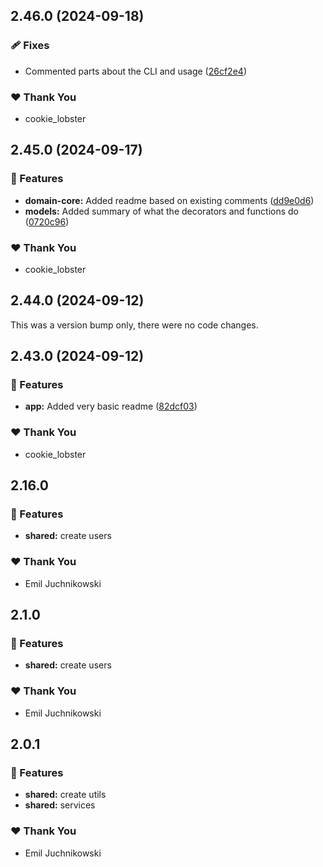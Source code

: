 ## 2.46.0 (2024-09-18)

### 🩹 Fixes

- Commented parts about the CLI and usage ([26cf2e4](https://github.com/emiljuchnikowski/smartsoft001/commit/26cf2e4))

### ❤️  Thank You

- cookie_lobster

## 2.45.0 (2024-09-17)

### 🚀 Features

- **domain-core:** Added readme based on existing comments ([dd9e0d6](https://github.com/emiljuchnikowski/smartsoft001/commit/dd9e0d6))
- **models:** Added summary of what the decorators and functions do ([0720c96](https://github.com/emiljuchnikowski/smartsoft001/commit/0720c96))

### ❤️  Thank You

- cookie_lobster

## 2.44.0 (2024-09-12)

This was a version bump only, there were no code changes.

## 2.43.0 (2024-09-12)

### 🚀 Features

- **app:** Added very basic readme ([82dcf03](https://github.com/emiljuchnikowski/smartsoft001/commit/82dcf03))

### ❤️  Thank You

- cookie_lobster

## 2.16.0


### 🚀 Features

- **shared:** create users

### ❤️  Thank You

- Emil Juchnikowski

## 2.1.0


### 🚀 Features

- **shared:** create users

### ❤️  Thank You

- Emil Juchnikowski

## 2.0.1


### 🚀 Features

- **shared:** create utils
- **shared:** services

### ❤️  Thank You

- Emil Juchnikowski
